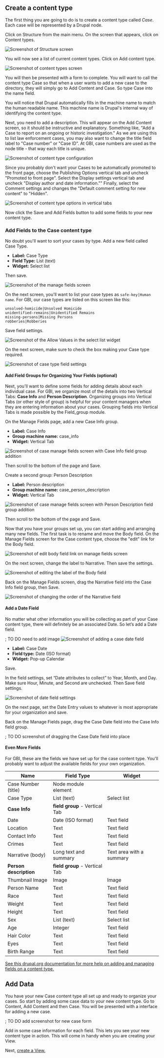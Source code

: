 ## Create a content type

The first thing you are going to do is to create a content type called _Case_. Each case will be represented by a Drupal node.

Click on Structure from the main menu. On the screen that appears, click on Content types.

![Screenshot of Structure screen](images/fig1.png)

You will now see a list of current content types. Click on Add content type.

![Screenshot of content types screen](images/fig2.png)

You will then be presented with a form to complete. You will want to call the content type Case so that when a user wants to add a new case to the directory, they will simply go to Add Content and Case. So type Case into the name field.

You will notice that Drupal automatically fills in the machine name to match the human readable name. This machine name is Drupal's internal way of identifying the content type.

Next, you need to add a description. This will appear on the Add Content screen, so it should be instructive and explanatory. Something like, "Add a Case to report on an ongoing or historic investigation." As we are using this to list law enforcement cases, you may also want to change the title field label to "Case number" or "Case ID". At GBI, case numbers are used as the node title - that way each title is unique.

![Screenshot of content type configuration](images/fig3.png)

Since you probably don't want your Cases to be automatically promoted to the front page, choose the Publishing Options vertical tab and uncheck "Promoted to front page". Select the Display settings vertical tab and uncheck "Display author and date information."" Finally, select the Comment settings and changes the "Default comment setting for new content" to "Hidden".

![Screenshot of content type options in vertical tabs](images/fig4.png)

Now click the Save and Add Fields button to add some fields to your new content type.

### Add Fields to the Case content type

No doubt you'll want to sort your cases by type. Add a new field called Case Type.
- **Label:** Case Type
- **Field Type:** List (text)
- **Widget:** Select list

Then save.

![Screenshot of the manage fields screen](images/fig5.png)

On the next screen, you'll want to list your case types as `safe-key|Human name`. For GBI, our case types are listed on this screen like this:

    unsolved-homicide|Unsolved Homicide
    unidentified-remains|Unidentified Remains
    missing-persons|Missing Persons
    robberies|Robberies

Save field settings.

![Screenshot of the Allow Values in the select list widget](images/fig6.png)

On the next screen, make sure to check the box making your Case type required.

![Screenshot of case type field settings](images/fig7.png)

#### Add Field Groups for Organizing Your Fields (optional)

Next, you'll want to define some fields for adding details about each individual case. For GBI, we organize most of the details into two Vertical Tabs: **Case Info** and **Person Description**. Organizing groups into Vertical Tabs (or other style of group) is helpful for your content managers when they are entering information about your cases. Grouping fields into Vertical Tabs is made possible by the Field_group module.

On the Manage Fields page, add a new Case Info group.

- **Label:** Case Info
- **Group machine name:** case_info
- **Widget:** Vertical Tab

![Screenshot of case manage fields screen with Case Info field group addition](images/fig8.png)

Then scroll to the bottom of the page and Save.

Create a second group: Person Description

- **Label:** Person description
- **Group machine name:** case_person_description
- **Widget:** Vertical Tab

![Screenshot of case manage fields screen with Person Description field group addition](images/fig9.png)

Then scroll to the bottom of the page and Save.

Now that you have your groups set up, you can start adding and arranging many new fields. The first task is to rename and move the Body field. On the Manage Fields screen for the Case content type, choose the "edit" link for the Body field.

![Screenshot of edit body field link on manage fields screen](images/fig10.png)

On the next screen, change the label to Narrative. Then save the settings.

![Screenshot of editing the label of the Body field](images/fig11.png)

Back on the Manage Fields screen, drag the Narrative field into the Case Info field group, then Save.

![Screenshot of changing the order of the Narrative field](images/fig12.png)

#### Add a Date Field

No matter what other information you will be collecting as part of your Case content type, there will definitely be an associated Date. So let’s add a Date field.

; TO DO need to add image
![Screenshot of adding a case date field](images/fig13.png)

- **Label:** Case Date
- **Field type:** Date (ISO format)
- **Widget:** Pop-up Calendar

Save.

In the field settings, set “Date attributes to collect” to Year, Month, and Day. Make sure Hour, Minute, and Second are unchecked. Then Save field settings.

![Screenshot of date field settings](images/fig14.png)

On the next page, set the Date Entry values to whatever is most appropriate for your organization and save.

Back on the Manage Fields page, drag the Case Date field into the Case Info field group.

; TO DO screenshot of dragging the Case Date field into place

#### Even More Fields

For GBI, these are the fields we have set up for the case content type. You'll probably want to adjust the available fields for your own organization.

Name | Field Type | Widget
---- | ---------- | ------
Case Number (title) | Node module element |
Case Type | List (text) | Select list
**Case Info** | **field group** - Vertical Tab |
Date | Date (ISO format) | Text field
Location | Text | Text field
Contact Info | Text | Text field
Crimes | Text | Text field
Narrative (body) | Long text and summary | Text area with a summary
**Person description** | **field group** - Vertical Tab |
Thumbnail Image | Image | Image
Person Name | Text | Text field
Race | Text | Text field
Weight | Text | Text field
Height | Text | Text field
Sex | List (text) | Select list
Age | Integer | Text field
Hair Color | Text | Text field
Eyes | Text | Text field
Birth Range | Text | Text field

[See this drupal.org documentation for more help on adding and managing fields on a content type.](https://www.drupal.org/docs/7/nodes-content-types-and-fields/add-a-field-to-a-content-type)

## Add Data

You have your new Case content type all set up and ready to organize your cases. So start by adding some case data to your new content type. Go to Content, Add Content and then Case. You will be presented with a interface for adding a new case.

; TO DO add screenshot for new case form

Add in some case information for each field. This lets you see your new content type in action. This will come in handy when you are creating your View.

Next, [create a View.](02_create_view.md)
